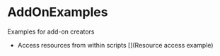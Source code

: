 # AddOnExamples
Examples for add-on creators

* Access resources from within scripts [](Resource access example)
